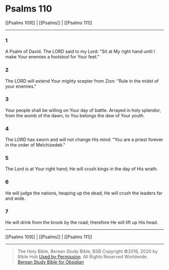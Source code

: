 # Psalms 110

[[Psalms 109]] | [[Psalms]] | [[Psalms 111]]

---

### 1
A Psalm of David. The LORD said to my Lord: "Sit at My right hand until I make Your enemies a footstool for Your feet."

### 2
The LORD will extend Your mighty scepter from Zion: "Rule in the midst of your enemies."

### 3
Your people shall be willing on Your day of battle. Arrayed in holy splendor, from the womb of the dawn, to You belongs the dew of Your youth.

### 4
The LORD has sworn and will not change His mind: "You are a priest forever in the order of Melchizedek."

### 5
The Lord is at Your right hand; He will crush kings in the day of His wrath.

### 6
He will judge the nations, heaping up the dead; He will crush the leaders far and wide.

### 7
He will drink from the brook by the road; therefore He will lift up His head.

---

[[Psalms 109]] | [[Psalms]] | [[Psalms 111]]

---

> The Holy Bible, Berean Study Bible, BSB
> Copyright &copy;2016, 2020 by Bible Hub
> [Used by Permission](https://berean.bible/terms.htm). All Rights Reserved Worldwide.
> [Berean Study Bible for Obsidian](https://github.com/gapmiss/berean-study-bible-for-obsidian)

